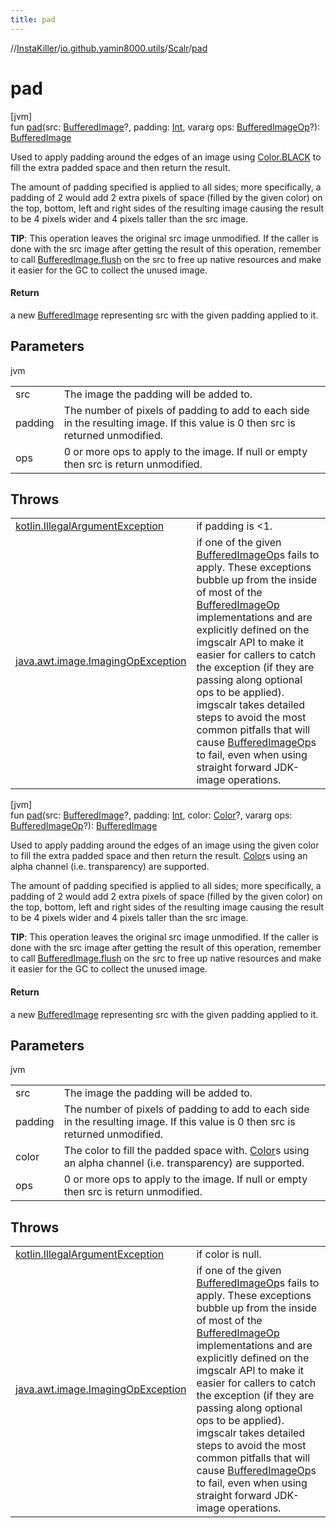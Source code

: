 ```yaml
---
title: pad
---
```

//[InstaKiller](../../../index.html)/[io.github.yamin8000.utils](../index.html)/[Scalr](index.html)/[pad](pad.html)



# pad



[jvm]\
fun [pad](pad.html)(src: [BufferedImage](https://docs.oracle.com/javase/8/docs/api/java/awt/image/BufferedImage.html)?, padding: [Int](https://kotlinlang.org/api/latest/jvm/stdlib/kotlin/-int/index.html), vararg ops: [BufferedImageOp](https://docs.oracle.com/javase/8/docs/api/java/awt/image/BufferedImageOp.html)?): [BufferedImage](https://docs.oracle.com/javase/8/docs/api/java/awt/image/BufferedImage.html)



Used to apply padding around the edges of an image using [Color.BLACK](https://docs.oracle.com/javase/8/docs/api/java/awt/Color.html#BLACK--) to fill the extra padded space and then return the result.



The amount of padding specified is applied to all sides; more specifically, a padding of 2 would add 2 extra pixels of space (filled by the given color) on the top, bottom, left and right sides of the resulting image causing the result to be 4 pixels wider and 4 pixels taller than the src image.



**TIP**: This operation leaves the original src image unmodified. If the caller is done with the src image after getting the result of this operation, remember to call [BufferedImage.flush](https://docs.oracle.com/javase/8/docs/api/java/awt/image/BufferedImage.html#flush--) on the src to free up native resources and make it easier for the GC to collect the unused image.



#### Return



a new [BufferedImage](https://docs.oracle.com/javase/8/docs/api/java/awt/image/BufferedImage.html) representing src with the given padding applied to it.



## Parameters


jvm

| | |
|---|---|
| src | The image the padding will be added to. |
| padding | The number of pixels of padding to add to each side in the resulting image. If this value is 0 then src is returned unmodified. |
| ops | 0 or more ops to apply to the image. If null or empty then src is return unmodified. |



## Throws


| | |
|---|---|
| [kotlin.IllegalArgumentException](https://kotlinlang.org/api/latest/jvm/stdlib/kotlin/-illegal-argument-exception/index.html) | if padding is <1. |
| [java.awt.image.ImagingOpException](https://docs.oracle.com/javase/8/docs/api/java/awt/image/ImagingOpException.html) | if one of the given [BufferedImageOp](https://docs.oracle.com/javase/8/docs/api/java/awt/image/BufferedImageOp.html)s fails to apply. These exceptions bubble up from the inside of most of the [BufferedImageOp](https://docs.oracle.com/javase/8/docs/api/java/awt/image/BufferedImageOp.html) implementations and are explicitly defined on the imgscalr API to make it easier for callers to catch the exception (if they are passing along optional ops to be applied). imgscalr takes detailed steps to avoid the most common pitfalls that will cause [BufferedImageOp](https://docs.oracle.com/javase/8/docs/api/java/awt/image/BufferedImageOp.html)s to fail, even when using straight forward JDK-image operations. |




[jvm]\
fun [pad](pad.html)(src: [BufferedImage](https://docs.oracle.com/javase/8/docs/api/java/awt/image/BufferedImage.html)?, padding: [Int](https://kotlinlang.org/api/latest/jvm/stdlib/kotlin/-int/index.html), color: [Color](https://docs.oracle.com/javase/8/docs/api/java/awt/Color.html)?, vararg ops: [BufferedImageOp](https://docs.oracle.com/javase/8/docs/api/java/awt/image/BufferedImageOp.html)?): [BufferedImage](https://docs.oracle.com/javase/8/docs/api/java/awt/image/BufferedImage.html)



Used to apply padding around the edges of an image using the given color to fill the extra padded space and then return the result. [Color](https://docs.oracle.com/javase/8/docs/api/java/awt/Color.html)s using an alpha channel (i.e. transparency) are supported.



The amount of padding specified is applied to all sides; more specifically, a padding of 2 would add 2 extra pixels of space (filled by the given color) on the top, bottom, left and right sides of the resulting image causing the result to be 4 pixels wider and 4 pixels taller than the src image.



**TIP**: This operation leaves the original src image unmodified. If the caller is done with the src image after getting the result of this operation, remember to call [BufferedImage.flush](https://docs.oracle.com/javase/8/docs/api/java/awt/image/BufferedImage.html#flush--) on the src to free up native resources and make it easier for the GC to collect the unused image.



#### Return



a new [BufferedImage](https://docs.oracle.com/javase/8/docs/api/java/awt/image/BufferedImage.html) representing src with the given padding applied to it.



## Parameters


jvm

| | |
|---|---|
| src | The image the padding will be added to. |
| padding | The number of pixels of padding to add to each side in the resulting image. If this value is 0 then src is returned unmodified. |
| color | The color to fill the padded space with. [Color](https://docs.oracle.com/javase/8/docs/api/java/awt/Color.html)s using an alpha channel (i.e. transparency) are supported. |
| ops | 0 or more ops to apply to the image. If null or empty then src is return unmodified. |



## Throws


| | |
|---|---|
| [kotlin.IllegalArgumentException](https://kotlinlang.org/api/latest/jvm/stdlib/kotlin/-illegal-argument-exception/index.html) | if color is null. |
| [java.awt.image.ImagingOpException](https://docs.oracle.com/javase/8/docs/api/java/awt/image/ImagingOpException.html) | if one of the given [BufferedImageOp](https://docs.oracle.com/javase/8/docs/api/java/awt/image/BufferedImageOp.html)s fails to apply. These exceptions bubble up from the inside of most of the [BufferedImageOp](https://docs.oracle.com/javase/8/docs/api/java/awt/image/BufferedImageOp.html) implementations and are explicitly defined on the imgscalr API to make it easier for callers to catch the exception (if they are passing along optional ops to be applied). imgscalr takes detailed steps to avoid the most common pitfalls that will cause [BufferedImageOp](https://docs.oracle.com/javase/8/docs/api/java/awt/image/BufferedImageOp.html)s to fail, even when using straight forward JDK-image operations. |



